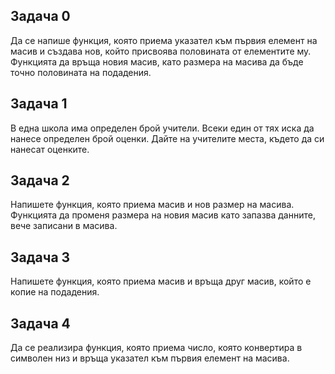 ## Задача 0
Да се напише функция, която приема указател към първия елемент на масив и създава нов, който присвоява половината от елементите му.
Функцията да връща новия масив, като размера на масива да бъде точно половината на подадения.

## Задача 1
В една школа има определен брой учители. Всеки един от тях иска да нанесе определен брой оценки. Дайте на учителите места, където да си нанесат оценките.

## Задача 2
Напишете функция, която приема масив и нов размер на масива. Функцията да променя размера на новия масив като запазва данните, вече записани в масива.

## Задача 3
Напишете функция, която приема масив и връща друг масив, който е копие на подадения.

## Задача 4
Да се реализира функция, която приема число, която конвертира в символен низ и връща указател към първия елемент на масива.
